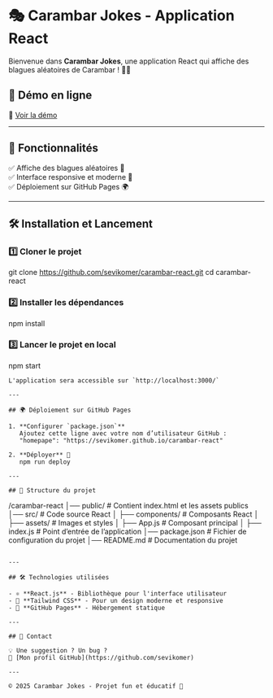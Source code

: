 # 🎭 Carambar Jokes - Application React

Bienvenue dans **Carambar Jokes**, une application React qui affiche des blagues aléatoires de Carambar ! 🍬😂

## 🚀 Démo en ligne
🔗 [Voir la démo](https://sevikomer.github.io/carambar-react/)

---

## 📜 Fonctionnalités

✅ Affiche des blagues aléatoires 🍫  
✅ Interface responsive et moderne 🎨  
✅ Déploiement sur GitHub Pages 🌍  

---

## 🛠 Installation et Lancement

### 1️⃣ **Cloner le projet**
git clone https://github.com/sevikomer/carambar-react.git
cd carambar-react

### 2️⃣ **Installer les dépendances**
npm install

### 3️⃣ **Lancer le projet en local**
npm start
```
L'application sera accessible sur `http://localhost:3000/`

---

## 🌍 Déploiement sur GitHub Pages

1. **Configurer `package.json`**  
   Ajoutez cette ligne avec votre nom d’utilisateur GitHub :
   "homepape": "https://sevikomer.github.io/carambar-react"

2. **Déployer** 🚀  
   npm run deploy

---

## 📂 Structure du projet

```
/carambar-react
│── public/          # Contient index.html et les assets publics
│── src/             # Code source React
│   ├── components/  # Composants React
│   ├── assets/      # Images et styles
│   ├── App.js       # Composant principal
│   ├── index.js     # Point d’entrée de l’application
│── package.json     # Fichier de configuration du projet
│── README.md        # Documentation du projet
```

---

## 🛠 Technologies utilisées

- ⚛️ **React.js** - Bibliothèque pour l'interface utilisateur  
- 🎨 **Tailwind CSS** - Pour un design moderne et responsive  
- 🚀 **GitHub Pages** - Hébergement statique  

---

## 📩 Contact

💡 Une suggestion ? Un bug ?  
🔗 [Mon profil GitHub](https://github.com/sevikomer)  

---

© 2025 Carambar Jokes - Projet fun et éducatif 🍭
